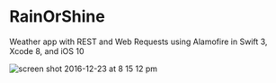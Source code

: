 # RainOrShine
Weather app with REST and Web Requests using Alamofire in Swift 3, Xcode 8, and iOS 10

![screen shot 2016-12-23 at 8 15 12 pm](https://cloud.githubusercontent.com/assets/14339161/21465157/cbc4e50e-c94c-11e6-8439-42ae79234f08.png)

